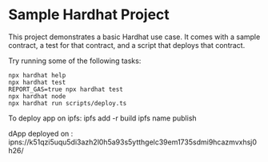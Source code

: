 # Sample Hardhat Project

This project demonstrates a basic Hardhat use case. It comes with a sample contract, a test for that contract, and a script that deploys that contract.

Try running some of the following tasks:

```shell
npx hardhat help
npx hardhat test
REPORT_GAS=true npx hardhat test
npx hardhat node
npx hardhat run scripts/deploy.ts
```

To deploy app on ipfs: 
ipfs add -r build
ipfs name publish <hash>

dApp deployed on : ipns://k51qzi5uqu5di3azh2l0h5a93s5ytthgelc39em1735sdmi9hcazmvxhsj0h26/